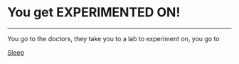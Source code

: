# You get **EXPERIMENTED ON!**
---

You go to the doctors, they take you to a lab to experiment on, you go to

[Sleep](./readme.md)
